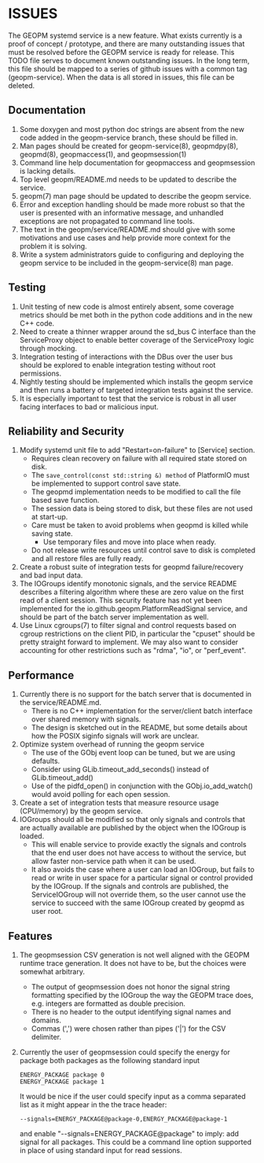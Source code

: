 ISSUES
======

The GEOPM systemd service is a new feature.  What exists currently is
a proof of concept / prototype, and there are many outstanding issues
that must be resolved before the GEOPM service is ready for release.
This TODO file serves to document known outstanding issues.  In the
long term, this file should be mapped to a series of github issues
with a common tag (geopm-service).  When the data is all stored in
issues, this file can be deleted.


Documentation
-------------

1) Some doxygen and most python doc strings are absent from the new
   code added in the geopm-service branch, these should be filled in.
2) Man pages should be created for geopm-service(8), geopmdpy(8),
   geopmd(8), geopmaccess(1), and geopmsession(1)
3) Command line help documentation for geopmaccess and geopmsession is
   lacking details.
4) Top level geopm/README.md needs to be updated to describe the
   service.
5) geopm(7) man page should be updated to describe the geopm service.
6) Error and exception handling should be made more robust so that the
   user is presented with an informative message, and unhandled
   exceptions are not propagated to command line tools.
7) The text in the geopm/service/README.md should give with some
   motivations and use cases and help provide more context for the
   problem it is solving.
8) Write a system administrators guide to configuring and deploying
   the geopm service to be included in the geopm-service(8) man page.


Testing
-------

1) Unit testing of new code is almost entirely absent, some coverage
   metrics should be met both in the python code additions and in the
   new C++ code.
2) Need to create a thinner wrapper around the sd_bus C interface than
   the ServiceProxy object to enable better coverage of the
   ServiceProxy logic through mocking.
3) Integration testing of interactions with the DBus over the user bus
   should be explored to enable integration testing without root
   permissions.
4) Nightly testing should be implemented which installs the geopm
   service and then runs a battery of targeted integration tests
   against the service.
5) It is especially important to test that the service is robust in
   all user facing interfaces to bad or malicious input.


Reliability and Security
-------------------------

1) Modify systemd unit file to add "Restart=on-failure" to [Service]
   section.
   - Requires clean recovery on failure with all required state stored
     on disk.
   - The `save_control(const std::string &) method` of PlatformIO must
     be implemented to support control save state.
   - The geopmd implementation needs to be modified to call the file
     based save function.
   - The session data is being stored to disk, but these files are not
     used at start-up.
   - Care must be taken to avoid problems when geopmd is killed while
     saving state.
     + Use temporary files and move into place when ready.
   - Do not release write resources until control save to disk is
     completed and all restore files are fully ready.
2) Create a robust suite of integration tests for geopmd
   failure/recovery and bad input data.
3) The IOGroups identify monotonic signals, and the service README
   describes a filtering algorithm where these are zero value on the
   first read of a client session.  This security feature has not yet
   been implemented for the io.github.geopm.PlatformReadSignal
   service, and should be part of the batch server implementation as
   well.
4) Use Linux cgroups(7) to filter signal and control requests based on
   cgroup restrictions on the client PID, in particular the "cpuset"
   should be pretty straight forward to implement.  We may also want
   to consider accounting for other restrictions such as "rdma", "io",
   or "perf_event".


Performance
-----------

1) Currently there is no support for the batch server that is
   documented in the service/README.md.
   - There is no C++ implementation for the server/client batch
     interface over shared memory with signals.
   - The design is sketched out in the README, but some details
     about how the POSIX siginfo signals will work are unclear.
2) Optimize system overhead of running the geopm service
   - The use of the GObj event loop can be tuned, but we are using
     defaults.
   - Consider using GLib.timeout_add_seconds() instead of
     GLib.timeout_add()
   - Use of the pidfd_open() in conjunction with the
     GObj.io_add_watch() would avoid polling for each open session.
3) Create a set of integration tests that measure resource usage
   (CPU/memory) by the geopm service.
4) IOGroups should all be modified so that only signals and controls
   that are actually available are published by the object when the
   IOGroup is loaded.
   - This will enable service to provide exactly the signals and
     controls that the end user does not have access to without the
     service, but allow faster non-service path when it can be used.
   - It also avoids the case where a user can load an IOGroup, but
     fails to read or write in user space for a particular signal or
     control provided by the IOGroup.  If the signals and controls are
     published, the ServiceIOGroup will not override them, so the user
     cannot use the service to succeed with the same IOGroup created
     by geopmd as user root.

Features
--------

1) The geopmsession CSV generation is not well aligned with the GEOPM
   runtime trace generation.  It does not have to be, but the choices
   were somewhat arbitrary.
   - The output of geopmsession does not honor the signal string
     formatting specified by the IOGroup the way the GEOPM trace does,
     e.g. integers are formatted as double precision.
   - There is no header to the output identifying signal names and
     domains.
   - Commas (',') were chosen rather than pipes ('|') for the CSV
     delimiter.
2) Currently the user of geopmsession could specify the energy for
   package both packages as the following standard input

       ENERGY_PACKAGE package 0
       ENERGY_PACKAGE package 1

   It would be nice if the user could specify input as a comma
   separated list as it might appear in the the trace header:

       --signals=ENERGY_PACKAGE@package-0,ENERGY_PACKAGE@package-1

   and enable "--signals=ENERGY_PACKAGE@package" to imply: add signal
   for all packages.  This could be a command line option supported in
   place of using standard input for read sessions.
